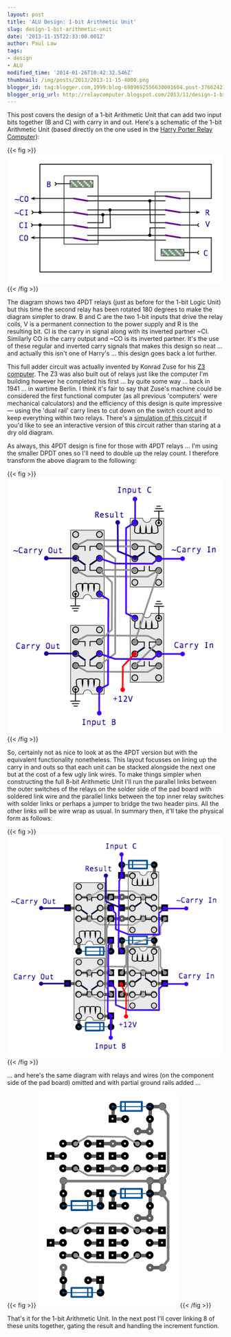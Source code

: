 ```yaml
---
layout: post
title: 'ALU Design: 1-bit Arithmetic Unit'
slug: design-1-bit-arithmetic-unit
date: '2013-11-15T22:33:00.001Z'
author: Paul Law
tags:
- design
- ALU
modified_time: '2014-01-26T10:42:32.546Z'
thumbnail: /img/posts/2013/2013-11-15-4000.png
blogger_id: tag:blogger.com,1999:blog-6989692556630001604.post-3766242191152918180
blogger_orig_url: http://relaycomputer.blogspot.com/2013/11/design-1-bit-arithmetic-unit.html
---
```


This post covers the design of a 1-bit Arithmetic Unit that can add 
two input bits together (B and C) with carry in and out. Here's a schematic of 
the 1-bit Arithmetic Unit (based directly on the one used in the 
[Harry Porter Relay Computer](http://web.cecs.pdx.edu/~harry/Relay/index.html)):

{{< fig >}}
![](/img/posts/2013/2013-11-15-0000.png)
{{< /fig >}}

The diagram shows two 4PDT relays (just as before for the 1-bit Logic 
Unit) but this time the second relay has been rotated 180 degrees to make the 
diagram simpler to draw. B and C are the two 1-bit inputs that drive the relay 
coils, V is a permanent connection to the power supply and R is the resulting 
bit. CI is the carry in signal along with its inverted partner ~CI. Similarly 
CO is the carry output and ~CO is its inverted partner. It's the use of these 
regular and inverted carry signals that makes this design so neat ... and 
actually this isn't one of Harry's ... this design goes back a lot further.

This full adder circuit was actually invented by Konrad Zuse for his 
[Z3 computer](http://en.wikipedia.org/wiki/Z3_(computer)). The Z3 was also built out of relays just like the computer I'm 
building however he completed his first ... by quite some way ... back in 1941 
... in wartime Berlin. I think it's fair to say that Zuse's machine could be 
considered the first functional computer (as all previous 'computers' were 
mechanical calculators) and the efficiency of this design is quite impressive 
— using the 'dual rail' carry lines to cut down on the switch count and to 
keep everything within two relays. There's a [simulation of this circuit](http://tams-www.informatik.uni-hamburg.de/applets/hades/webdemos/05-switched/20-relays/zuseadd.html) if you'd like to see an 
interactive version of this circuit rather than staring at a dry old 
diagram.

As always, this 4PDT design is fine for those with 4PDT 
relays ... I'm using the smaller DPDT ones so I'll need to double up the relay 
count. I therefore transform the above diagram to the following:

{{< fig >}}
![](/img/posts/2013/2013-11-15-0001.png)
{{< /fig >}}

So, certainly not as nice to look at as the 4PDT version but with the 
equivalent functionality nonetheless. This layout focusses on lining up the 
carry in and outs so that each unit can be stacked alongside the next one but 
at the cost of a few ugly link wires. To make things simpler when  
constructing the full 8-bit Arithmetic Unit I'll run the parallel links 
between the outer switches of the relays on the solder side of the pad board 
with soldered link wire and the parallel links between the top inner relay 
switches with solder links or perhaps a jumper to bridge the two header pins. 
All the other links will be wire wrap as usual. In summary then, it'll take 
the physical form as follows:

{{< fig >}}
![](/img/posts/2013/2013-11-15-0002.png)
{{< /fig >}}

... and here's the same diagram with relays and wires (on the 
component side of the pad board) omitted and with partial ground rails added 
...

{{< fig >}}
![](/img/posts/2013/2013-11-15-0003.png)
{{< /fig >}}

That's it for the 1-bit Arithmetic Unit. In the next post I'll cover 
linking 8 of these units together, gating the result and handling the 
increment function. 

